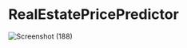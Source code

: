 # RealEstatePricePredictor
![Screenshot (188)](https://github.com/user-attachments/assets/6df39a09-6e03-4ca4-b204-1883582d829e)
